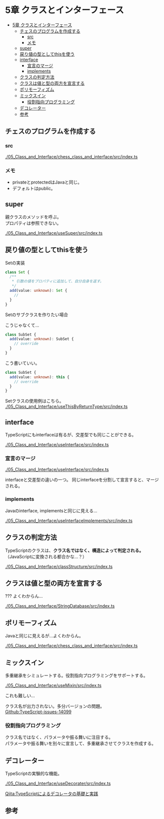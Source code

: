 # 5章 クラスとインターフェース

- [5章 クラスとインターフェース](#5章-クラスとインターフェース)
  - [チェスのプログラムを作成する](#チェスのプログラムを作成する)
    - [src](#src)
    - [メモ](#メモ)
  - [super](#super)
  - [戻り値の型としてthisを使う](#戻り値の型としてthisを使う)
  - [interface](#interface)
    - [宣言のマージ](#宣言のマージ)
    - [implements](#implements)
  - [クラスの判定方法](#クラスの判定方法)
  - [クラスは値と型の両方を宣言する](#クラスは値と型の両方を宣言する)
  - [ポリモーフィズム](#ポリモーフィズム)
  - [ミックスイン](#ミックスイン)
    - [役割指向プログラミング](#役割指向プログラミング)
  - [デコレーター](#デコレーター)
  - [参考](#参考)

## チェスのプログラムを作成する

### src

[./05_Class_and_Interface/chess_class_and_interface/src/index.ts](./05_Class_and_Interface/chess_class_and_interface/src/index.ts)

### メモ

- privateとprotectedはJavaと同じ。
- デフォルトはpublic。

## super

親クラスのメソッドを呼ぶ。  
プロパティは参照できない。

[./05_Class_and_Interface/useSuper/src/index.ts](./05_Class_and_Interface/useSuper/src/index.ts)

## 戻り値の型としてthisを使う

Setの実装

``` TypeScript
class Set {
  /**
   * 引数の値をプロパティに追加して、自分自身を返す。
   */
  add(value: unknown): Set {
    // 
  }
}
```

Setのサブクラスを作りたい場合

こうじゃなくて…

``` TypeScript
class SubSet {
  add(value: unknown): SubSet {
    // override
  }
}
```

こう書いていい。

``` TypeScript
class SubSet {
  add(value: unknown): this {
    // override
  }
}
```

Setクラスの使用例はこちら。  
[./05_Class_and_Interface/useThisByReturnType/src/index.ts](./05_Class_and_Interface/useThisByReturnType/src/index.ts)

## interface

TypeScriptにもinterfaceは有るが、交差型でも同じことができる。

[./05_Class_and_Interface/useInterface/src/index.ts](./05_Class_and_Interface/useInterface/src/index.ts)

### 宣言のマージ

[./05_Class_and_Interface/useInterface/src/index.ts](./05_Class_and_Interface/useInterface/src/index.ts)

interfaceと交差型の違いの一つ。
同じinterfaceを分割して宣言すると、マージされる。

### implements

Javaのinterface, implementsと同じに見える…

[./05_Class_and_Interface/useInterfaceImplements/src/index.ts](./05_Class_and_Interface/useInterfaceImplements/src/index.ts)

## クラスの判定方法

TypeScriptのクラスは、**クラス名ではなく、構造によって判定される。**（JavaScriptに変換される都合かな…？）

[./05_Class_and_Interface/classStructure/src/index.ts](./05_Class_and_Interface/classStructure/src/index.ts)

## クラスは値と型の両方を宣言する

??? よくわからん…

[./05_Class_and_Interface/StringDatabase/src/index.ts](./05_Class_and_Interface/StringDatabase/src/index.ts)

## ポリモーフィズム

Javaと同じに見えるが…よくわからん。

[./05_Class_and_Interface/chess_class_and_interface/src/index.ts](./05_Class_and_Interface/chess_class_and_interface/src/index.ts)

## ミックスイン

多重継承をシミュレートする。役割指向プログラミングをサポートする。

[./05_Class_and_Interface/useMixin/src/index.ts](./05_Class_and_Interface/useMixin/src/index.ts)

これも難しい…

クラス名が出力されない。多分バージョンの問題。  
[Github:TypeScript-issues-14099](https://github.com/microsoft/TypeScript/issues/14099)

### 役割指向プログラミング

クラス名ではなく、パラメータや振る舞いに注目する。  
パラメータや振る舞いを別々に宣言して、多重継承させてクラスを作成する。

## デコレーター

TypeScriptの実験的な機能。  


[./05_Class_and_Interface/useDecorater/src/index.ts](./05_Class_and_Interface/useDecorater/src/index.ts)

[Qiita:TypeScriptによるデコレータの基礎と実践](https://qiita.com/taqm/items/4bfd26dfa1f9610128bc)

## 参考
